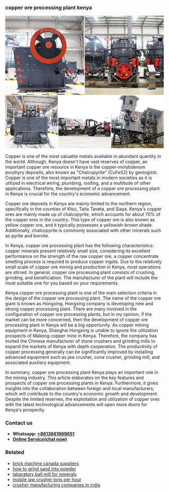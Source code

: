 <h3>copper ore processing plant kenya</h3><img src='1704791421.jpg' alt=''><p>Copper is one of the most valuable metals available in abundant quantity in the world. Although, Kenya doesn't have vast reserves of copper, an important copper ore resource in Kenya is the copper-molybdenum porphyry deposits, also known as "Chalcopyrite" (CuFeS2) by geologists. Copper is one of the most important metals in modern societies as it is utilized in electrical wiring, plumbing, roofing, and a multitude of other applications. Therefore, the development of a copper ore processing plant in Kenya is crucial for the country's economic advancement.</p><p>Copper ore deposits in Kenya are mainly limited to the northern region, specifically in the counties of Kitui, Taita Taveta, and Siaya. Kenya's copper ores are mainly made up of chalcopyrite, which accounts for about 70% of the copper ores in the country. This type of copper ore is also known as yellow copper ore, and it typically possesses a yellowish-brown shade. Additionally, chalcopyrite is commonly associated with other minerals such as pyrite and bornite.</p><p>In Kenya, copper ore processing plant has the following characteristics: copper minerals present relatively small size, considering its excellent performance on the strength of the raw copper ore, a copper concentrate smelting process is required to produce copper ingots. Due to the relatively small scale of copper ore mining and production in Kenya, most operations are stirred. In general, copper ore processing plant consists of crushing, grinding, and beneficiation. The manufacturer of the plant will include the most suitable one for you based on your requirements.</p><p>Kenya copper ore processing plant is one of the main selection criteria in the design of the copper ore processing plant. The name of the copper ore giant is known as Hongxing. Hongxing company is developing new and strong copper processing plant. There are many involved in the configuration of copper ore processing plants, but in my opinion, if the market can be more concerned, then the development of copper ore processing plant in Kenya will be a big opportunity. As copper mining equipment in Kenya, Shanghai Hongxing is unable to ignore the utilization prospects of Makeng copper mine in Kenya. Therefore, the company has invited the Chinese manufacturer of stone crushers and grinding mills to expand the markets of Kenya with depth cooperation. The productivity of copper processing generally can be significantly improved by installing advanced equipment such as jaw crusher, cone crusher, grinding mill, and associated auxiliary equipment.</p><p>In summary, copper ore processing plant Kenya plays an important role in the mining industry. This article elaborates on the key features and prospects of copper ore processing plants in Kenya. Furthermore, it gives insights into the collaboration between foreign and local manufacturers, which will contribute to the country's economic growth and development. Despite the limited reserves, the exploitation and utilization of copper ores with the latest technological advancements will open more doors for Kenya's prosperity.</p><h3>Contact us</h3><ul><li><strong>Whatsapp:&nbsp;<a href="https://wa.me/8613661969651">+8613661969651</a></strong></li><li><a href="https://swt.shibang-china.com/?git&amp;zhl&amp;copper ore processing plant kenya"><strong>Online Service(chat now)</strong></a></li></ul><h3>Related</h3><ul><li><a href='brick machine canada suppliers.md'>brick machine canada suppliers</a></li><li><a href='how to grind sand into powder.md'>how to grind sand into powder</a></li><li><a href='labaratory ball mill for minerals.md'>labaratory ball mill for minerals</a></li><li><a href='mobile jaw crusher tons per hour.md'>mobile jaw crusher tons per hour</a></li><li><a href='crusher manufacturing companies in india.md'>crusher manufacturing companies in india</a></li></ul>
